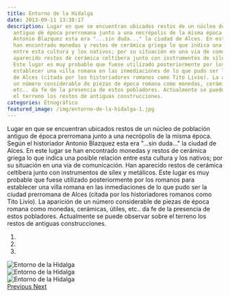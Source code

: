 ```yaml
---
title: Entorno de la Hidalga
date: 2013-09-11 13:38:17
description: Lugar en que se encuentran ubicados restos de un núcleo de población
  antiguo de época prerromana junto a una necrópolis de la misma época. Según el historiador
  Antonio Blazquez esta era "...sin duda..." la ciudad de Alces. En este lugar se
  han encontrado monedas y restos de cerámica griega lo que indica una posible relación
  entre esta cultura y los nativos; por su situación en una via de comunicación. Han
  aparecido restos de cerámica celtíbera junto con instrumentos de sílex y metálicos.
  Este lugar es muy probable que fuese utilizado posteriormente por los romanos para
  establecer una villa romana en las inmediaciones de lo que pudo ser la ciudad prerromana
  de Alces (citada por los historiadores romanos como Tito Livio). La aparición de
  un número considerable de piezas de época romana como monedas, cerámicas, útiles,
  etc.. da fe de la presencia de estos pobladores. Actualmente se puede observar sobre
  el terreno los restos de antiguas construcciones.
categories: Etnográfico
featured_image: /img/entorno-de-la-hidalga-1.jpg
---
```



Lugar en que se encuentran ubicados restos de un núcleo de población antiguo de época prerromana junto a una necrópolis de la misma época. Según el historiador Antonio Blazquez esta era "...sin duda..." la ciudad de Alces. En este lugar se han encontrado monedas y restos de cerámica griega lo que indica una posible relación entre esta cultura y los nativos; por su situación en una via de comunicación. Han aparecido restos de cerámica celtíbera junto con instrumentos de sílex y metálicos. Este lugar es muy probable que fuese utilizado posteriormente por los romanos para establecer una villa romana en las inmediaciones de lo que pudo ser la ciudad prerromana de Alces (citada por los historiadores romanos como Tito Livio). La aparición de un número considerable de piezas de época romana como monedas, cerámicas, útiles, etc.. da fe de la presencia de estos pobladores. Actualmente se puede observar sobre el terreno los restos de antiguas construcciones.

<div id="myCarousel" class="carousel slide" df-ride="carousel">
  <!-- Indicators -->
  <ol class="carousel-indicators">
    <li df-target="#myCarousel" df-slide-to="0" class="active"></li>
    <li df-target="#myCarousel" df-slide-to="1"></li>
    <li df-target="#myCarousel" df-slide-to="2"></li>
  </ol>
  <!-- Wrapper for slides -->
  <div class="carousel-inner" role="listbox">
    <div class="item active">
      <img src="/img/entorno-de-la-hidalga-1.jpg" alt="Entorno de la Hidalga">
    </div>
    <div class="item">
      <img src="/img/entorno-de-la-hidalga-2.jpg" alt="Entorno de la Hidalga">
    </div>
    <div class="item">
      <img src="/img/entorno-de-la-hidalga-3.jpg" alt="Entorno de la Hidalga">
    </div>
  <!-- Left and right controls -->
  <a class="left carousel-control" href="#myCarousel" role="button" df-slide="prev">
    <span class="glyphicon glyphicon-chevron-left" aria-hidden="true"></span>
    <span class="sr-only">Previous</span>
  </a>
  <a class="right carousel-control" href="#myCarousel" role="button" df-slide="next">
    <span class="glyphicon glyphicon-chevron-right" aria-hidden="true"></span>
    <span class="sr-only">Next</span>
  </a>
</div>
